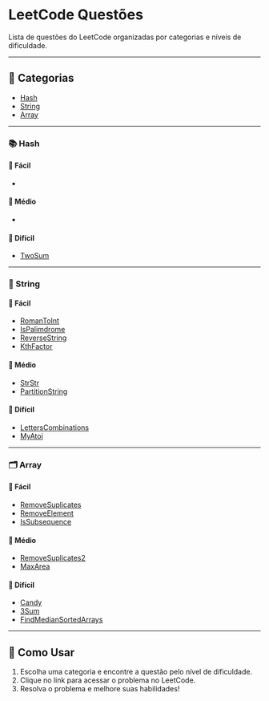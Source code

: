 # LeetCode Questões

Lista de questões do LeetCode organizadas por categorias e níveis de dificuldade.

---

## 🔗 Categorias

- [Hash](#hash)
- [String](#string)
- [Array](#array)

---

### 📚 Hash

#### 🔹 Fácil
- 

#### 🔸 Médio
- 

#### 🔺 Difícil
- [TwoSum]()

---

### 🧵 String

#### 🔹 Fácil
- [RomanToInt]()
- [IsPalimdrome]()
- [ReverseString]()
- [KthFactor]()

#### 🔸 Médio
- [StrStr]()
- [PartitionString]()

#### 🔺 Difícil
- [LettersCombinations]()
- [MyAtoi]()

---

### 🗂️ Array

#### 🔹 Fácil
- [RemoveSuplicates]()
- [RemoveElement]()
- [IsSubsequence]()

#### 🔸 Médio
- [RemoveSuplicates2]()
- [MaxArea]()
  
#### 🔺 Difícil
- [Candy]()
- [3Sum]()
- [FindMedianSortedArrays]()
  

---

## 🏁 Como Usar

1. Escolha uma categoria e encontre a questão pelo nível de dificuldade.
2. Clique no link para acessar o problema no LeetCode.
3. Resolva o problema e melhore suas habilidades!

